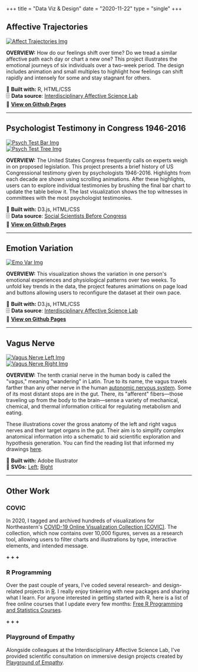 +++
title = "Data Viz & Design"
date = "2020-11-22"
type = "single"
+++

Affective Trajectories
--
[![Affect Trajectories Img](/viz/aff-traj-3.png)](https://lizcory.github.io/affective-trajectories/)

**OVERVIEW:** How do our feelings shift over time? Do we tread a similar affective path each day or chart a new one? This project illustrates the emotional journeys of six individuals over a two-week period. The design includes animation and small multiples to highlight how feelings can shift rapidly and intensely for some and stay stagnant for others. 

🧰 **Built with:** R, HTML/CSS  
🗄️ **Data source**: [Interdisciplinary Affective Science Lab](https://www.affective-science.org/)  
🔗 **[View on Github Pages](https://lizcory.github.io/affective-trajectories/)**  

***

Psychologist Testimony in Congress 1946-2016
--
[![Psych Test Bar Img](/viz/psych-test-bar.png)](https://lizcory.github.io/psych-testimony/)  
[![Psych Test Tree Img](/viz/psych-test-tree-2.png)](https://lizcory.github.io/psych-testimony/)

**OVERVIEW:** The United States Congress frequently calls on experts weigh in on proposed legislation. This project presents a brief history of US Congressional testimony given by psychologists 1946-2016. Highlights from each decade are shown using scrolling animations. After these highlights, users can to explore individual testimonies by brushing the final bar chart to update the table below it. The last visualization shows the top witnesses in committees with the most psychologist testimonies.

🧰 **Built with:** D3.js, HTML/CSS  
🗄️ **Data source**: [Social Scientists Before Congress](https://osf.io/e3h98/)  
🔗 **[View on Github Pages](https://lizcory.github.io/psych-testimony/)**  

***

Emotion Variation
--
[![Emo Var Img](/viz/emovarhome3.png)](https://lizcory.github.io/emotion-variation/)

**OVERVIEW:** This visualization shows the variation in one person's emotional experiences and physiological patterns over two weeks. To unfold key trends in the data, the project features animations on page load and buttons allowing users to reconfigure the dataset at their own pace.

🧰 **Built with:** D3.js, HTML/CSS  
🗄️ **Data source**: [Interdisciplinary Affective Science Lab](https://www.affective-science.org/)  
🔗 **[View on Github Pages](https://lizcory.github.io/emotion-variation/)**  

***

Vagus Nerve 
--
[![Vagus Nerve Left Img](/viz/vagus/vn-left.png)](/viz/vagus/vn-left.svg)  
[![Vagus Nerve Right Img](/viz/vagus/vn-right.png)](/viz/vagus/vn-right.svg)

**OVERVIEW:** The tenth cranial nerve in the human body is called the "vagus," meaning "wandering" in Latin. True to its name, the vagus travels farther than any other nerve in the human [autonomic nervous system](https://www.britannica.com/science/autonomic-nervous-system). Some of its most distant stops are in the gut. There, its "afferent" fibers—those traveling up from the body to the brain—sense a variety of mechanical, chemical, and thermal information critical for regulating metabolism and eating. 

These illustrations cover the gross anatomy of the left and right vagus nerves and their target organs in the gut. Their aim is to simplify complex anatomical information into a schematic to aid scientific exploration and hypothesis generation. You can find the reading list that informed my drawings [here](https://docs.google.com/document/d/12ZI4LeGkfk-XaSoTpGH5MZz129sgaOmk7cBtNQrrCpI/edit?usp=sharing).

🧰 **Built with:** Adobe Illustrator  
🔗 **SVGs:** [Left](/viz/vagus/vn-left.svg); [Right](/viz/vagus/vn-right.svg)  

***

Other Work
--

### COVIC
In 2020, I tagged and archived hundreds of visualizations for Northeastern's [COVID-19 Online Visualization Collection (COVIC)](https://medium.com/the-visual-agency/the-boston-view-visualizing-complex-data-covid-19-more-745d930d1d0). The collection, which now contains over 10,000 figures, serves as a research tool, allowing users to filter charts and illustrations by type, interactive elements, and intended message. 

 **+ + +**

### R Programming 
Over the past couple of years, I've coded several research- and design- related projects in [R](https://www.r-project.org/). I really enjoy tinkering with new packages and sharing what I learn. For anyone interested in getting started with R, here is a list of free online courses that I update every few months:
[Free R Programming and Statistics Courses](https://docs.google.com/document/d/1dcrgLhyRCJFPEuQwBQihwS3V4AVcZH41VTA8Ua5h3LI/edit?usp=sharing).

 **+ + +**

### Playground of Empathy
Alongside colleagues at the Interdisciplinary Affective Science Lab, I've provided scientific consultation on immersive design projects created by [Playground of Empathy](https://www.playgroundofempathy.com/playground).
